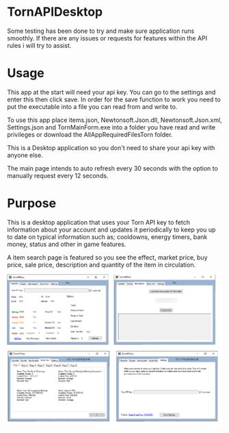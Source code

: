 # TornAPIDesktop
Some testing has been done to try and make sure application runs smoothly. If there are any issues or requests for features within the API rules i will try to assist. 
# Usage
This app at the start will need your api key. You can go to the settings and enter this then click save. In order for the save function to work you need to put the executable into a file you can read from and write to.

To use this app place items.json, Newtonsoft.Json.dll, Newtonsoft.Json.xml, Settings.json and TornMainForm.exe into a folder you have read and write privileges or download the AllAppRequiredFilesTorn folder. 

This is a Desktop application so you don't need to share your api key with anyone else.

The main page intends to auto refresh every 30 seconds with the option to manually request every 12 seconds.

# Purpose

This is a desktop application that uses your Torn API key to fetch information about your account and updates it periodically to keep you up to date on typical information such as; cooldowns, energy timers, bank money, status and other in game features.

A item search page is featured so you see the effect, market price, buy price, sale price, description and quantity of the item in circulation.

<img src= "https://github.com/ddmrd/TornAPIDesktop/blob/master/TornAPIDesktop.png" alt = "api"/>
